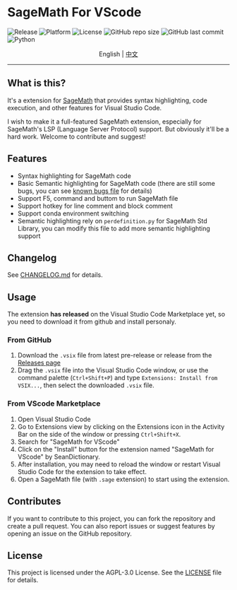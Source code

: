 # SageMath For VScode

![Release](https://img.shields.io/github/v/release/SeanDictionary/SageMath-for-VScode) ![Platform](https://img.shields.io/badge/platform-Linux-green) ![License](https://img.shields.io/github/license/SeanDictionary/SageMath-for-VScode) ![GitHub repo size](https://img.shields.io/github/repo-size/SeanDictionary/SageMath-for-VScode) ![GitHub last commit](https://img.shields.io/github/last-commit/SeanDictionary/SageMath-for-VScode) ![Python](https://img.shields.io/badge/python-3.8%2B-blue)

<div align="center">English | <a href="./readmes/README-zh-CN.md">中文</a></div>

---

## What is this?

It's a extension for [SageMath](https://www.sagemath.org/) that provides syntax highlighting, code execution, and other features for Visual Studio Code.

I wish to make it a full-featured SageMath extension, especially for SageMath's LSP (Language Server Protocol) support. But obviously it'll be a hard work. Welcome to contribute and suggest!

## Features

-   Syntax highlighting for SageMath code
-   Basic Semantic highlighting for SageMath code (there are still some bugs, you can see [known bugs file](./readmes/SemanticHighlighting-en.md) for details)
-   Support F5, command and buttom to run SageMath file
-   Support hotkey for line comment and block comment
-   Support conda environment switching
-   Semantic highlighting rely on `perdefinition.py` for SageMath Std Library, you can modify this file to add more semantic highlighting support

## Changelog

See [CHANGELOG.md](./CHANGELOG.md) for details.

## Usage

The extension **has released** on the Visual Studio Code Marketplace yet, so you need to download it from github and install personaly.

### From GitHub

1. Download the `.vsix` file from latest pre-release or release from the [Releases page](https://github.com/SeanDictionary/SageMath-for-VScode/releases)
2. Drag the `.vsix` file into the Visual Studio Code window, or use the command palette (`Ctrl+Shift+P`) and type `Extensions: Install from VSIX...`, then select the downloaded `.vsix` file.

### From VScode Marketplace

1. Open Visual Studio Code
2. Go to Extensions view by clicking on the Extensions icon in the Activity Bar on the side of the window or pressing `Ctrl+Shift+X`.
3. Search for "SageMath for VScode"
4. Click on the "Install" button for the extension named "SageMath for VScode" by SeanDictionary.
5. After installation, you may need to reload the window or restart Visual Studio Code for the extension to take effect.
6. Open a SageMath file (with `.sage` extension) to start using the extension.

## Contributes

If you want to contribute to this project, you can fork the repository and create a pull request. You can also report issues or suggest features by opening an issue on the GitHub repository.

## License

This project is licensed under the AGPL-3.0 License. See the [LICENSE](./LICENSE) file for details.